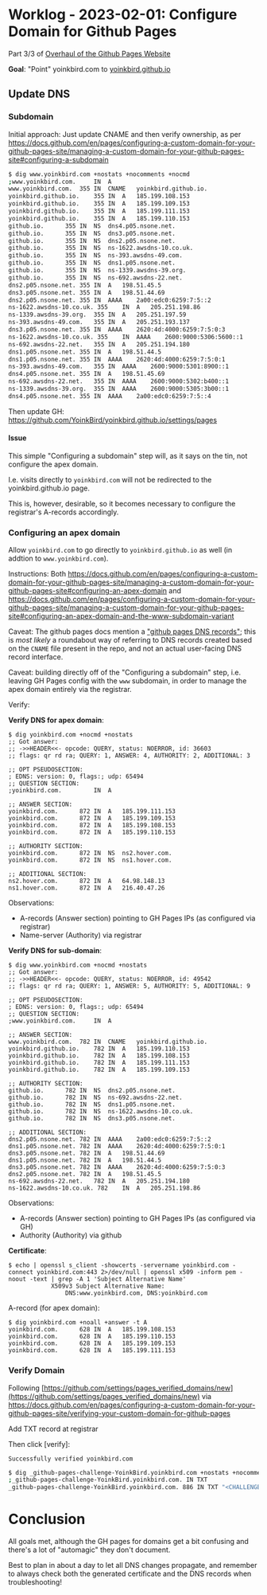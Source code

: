 # Worklog - 2023-02-01: Configure Domain for Github Pages

Part 3/3 of [Overhaul of the Github Pages Website](./overhaul_gh_pages.md)

**Goal**: "Point" yoinkbird.com to [yoinkbird.github.io](https://yoinkbird.github.io)

## Update DNS

### Subdomain

Initial approach: Just update CNAME and then verify ownership, as per https://docs.github.com/en/pages/configuring-a-custom-domain-for-your-github-pages-site/managing-a-custom-domain-for-your-github-pages-site#configuring-a-subdomain

```bash
$ dig www.yoinkbird.com +nostats +nocomments +nocmd
;www.yoinkbird.com.		IN	A
www.yoinkbird.com.	355	IN	CNAME	yoinkbird.github.io.
yoinkbird.github.io.	355	IN	A	185.199.108.153
yoinkbird.github.io.	355	IN	A	185.199.109.153
yoinkbird.github.io.	355	IN	A	185.199.111.153
yoinkbird.github.io.	355	IN	A	185.199.110.153
github.io.		355	IN	NS	dns4.p05.nsone.net.
github.io.		355	IN	NS	dns3.p05.nsone.net.
github.io.		355	IN	NS	dns2.p05.nsone.net.
github.io.		355	IN	NS	ns-1622.awsdns-10.co.uk.
github.io.		355	IN	NS	ns-393.awsdns-49.com.
github.io.		355	IN	NS	dns1.p05.nsone.net.
github.io.		355	IN	NS	ns-1339.awsdns-39.org.
github.io.		355	IN	NS	ns-692.awsdns-22.net.
dns2.p05.nsone.net.	355	IN	A	198.51.45.5
dns3.p05.nsone.net.	355	IN	A	198.51.44.69
dns2.p05.nsone.net.	355	IN	AAAA	2a00:edc0:6259:7:5::2
ns-1622.awsdns-10.co.uk. 355	IN	A	205.251.198.86
ns-1339.awsdns-39.org.	355	IN	A	205.251.197.59
ns-393.awsdns-49.com.	355	IN	A	205.251.193.137
dns3.p05.nsone.net.	355	IN	AAAA	2620:4d:4000:6259:7:5:0:3
ns-1622.awsdns-10.co.uk. 355	IN	AAAA	2600:9000:5306:5600::1
ns-692.awsdns-22.net.	355	IN	A	205.251.194.180
dns1.p05.nsone.net.	355	IN	A	198.51.44.5
dns1.p05.nsone.net.	355	IN	AAAA	2620:4d:4000:6259:7:5:0:1
ns-393.awsdns-49.com.	355	IN	AAAA	2600:9000:5301:8900::1
dns4.p05.nsone.net.	355	IN	A	198.51.45.69
ns-692.awsdns-22.net.	355	IN	AAAA	2600:9000:5302:b400::1
ns-1339.awsdns-39.org.	355	IN	AAAA	2600:9000:5305:3b00::1
dns4.p05.nsone.net.	355	IN	AAAA	2a00:edc0:6259:7:5::4
```

Then update GH:
https://github.com/YoinkBird/yoinkbird.github.io/settings/pages

#### Issue

This simple "Configuring a subdomain" step will, as it says on the tin, not configure the apex domain.

I.e. visits directly to `yoinkbird.com` will not be redirected to the yoinkbird.github.io page.

This is, however, desirable, so it becomes necessary to configure the registrar's A-records accordingly.

### Configuring an apex domain

Allow `yoinkbird.com` to go directly to `yoinkbird.github.io` as well (in addtion to `www.yoinkbird.com`).

Instructions: Both https://docs.github.com/en/pages/configuring-a-custom-domain-for-your-github-pages-site/managing-a-custom-domain-for-your-github-pages-site#configuring-an-apex-domain and https://docs.github.com/en/pages/configuring-a-custom-domain-for-your-github-pages-site/managing-a-custom-domain-for-your-github-pages-site#configuring-an-apex-domain-and-the-www-subdomain-variant

Caveat: The github pages docs mention a ["github pages DNS records"](https://docs.github.com/en/pages/configuring-a-custom-domain-for-your-github-pages-site/managing-a-custom-domain-for-your-github-pages-site#configuring-an-apex-domain); this is _most likely_ a roundabout way of referring to DNS records created based on the `CNAME` file present in the repo, and not an actual user-facing DNS record interface.

Caveat: building directly off of the "Configuring a subdomain" step, i.e. leaving GH Pages config with the `www` subdomain, in order to manage the apex domain entirely via the registrar.

Verify:


**Verify DNS for apex domain**:

```
$ dig yoinkbird.com +nocmd +nostats
;; Got answer:
;; ->>HEADER<<- opcode: QUERY, status: NOERROR, id: 36603
;; flags: qr rd ra; QUERY: 1, ANSWER: 4, AUTHORITY: 2, ADDITIONAL: 3

;; OPT PSEUDOSECTION:
; EDNS: version: 0, flags:; udp: 65494
;; QUESTION SECTION:
;yoinkbird.com.			IN	A

;; ANSWER SECTION:
yoinkbird.com.		872	IN	A	185.199.111.153
yoinkbird.com.		872	IN	A	185.199.109.153
yoinkbird.com.		872	IN	A	185.199.108.153
yoinkbird.com.		872	IN	A	185.199.110.153

;; AUTHORITY SECTION:
yoinkbird.com.		872	IN	NS	ns2.hover.com.
yoinkbird.com.		872	IN	NS	ns1.hover.com.

;; ADDITIONAL SECTION:
ns2.hover.com.		872	IN	A	64.98.148.13
ns1.hover.com.		872	IN	A	216.40.47.26
```

Observations:

* A-records (Answer section) pointing to GH Pages IPs (as configured via registrar)
* Name-server (Authority) via registrar


**Verify DNS for sub-domain**:
```
$ dig www.yoinkbird.com +nocmd +nostats
;; Got answer:
;; ->>HEADER<<- opcode: QUERY, status: NOERROR, id: 49542
;; flags: qr rd ra; QUERY: 1, ANSWER: 5, AUTHORITY: 5, ADDITIONAL: 9

;; OPT PSEUDOSECTION:
; EDNS: version: 0, flags:; udp: 65494
;; QUESTION SECTION:
;www.yoinkbird.com.		IN	A

;; ANSWER SECTION:
www.yoinkbird.com.	782	IN	CNAME	yoinkbird.github.io.
yoinkbird.github.io.	782	IN	A	185.199.110.153
yoinkbird.github.io.	782	IN	A	185.199.108.153
yoinkbird.github.io.	782	IN	A	185.199.111.153
yoinkbird.github.io.	782	IN	A	185.199.109.153

;; AUTHORITY SECTION:
github.io.		782	IN	NS	dns2.p05.nsone.net.
github.io.		782	IN	NS	ns-692.awsdns-22.net.
github.io.		782	IN	NS	dns1.p05.nsone.net.
github.io.		782	IN	NS	ns-1622.awsdns-10.co.uk.
github.io.		782	IN	NS	dns3.p05.nsone.net.

;; ADDITIONAL SECTION:
dns2.p05.nsone.net.	782	IN	AAAA	2a00:edc0:6259:7:5::2
dns1.p05.nsone.net.	782	IN	AAAA	2620:4d:4000:6259:7:5:0:1
dns3.p05.nsone.net.	782	IN	A	198.51.44.69
dns1.p05.nsone.net.	782	IN	A	198.51.44.5
dns3.p05.nsone.net.	782	IN	AAAA	2620:4d:4000:6259:7:5:0:3
dns2.p05.nsone.net.	782	IN	A	198.51.45.5
ns-692.awsdns-22.net.	782	IN	A	205.251.194.180
ns-1622.awsdns-10.co.uk. 782	IN	A	205.251.198.86

```

Observations:

* A-records (Answer section) pointing to GH Pages IPs (as configured via GH)
* Authority (Authority) via github

**Certificate**:
```
$ echo | openssl s_client -showcerts -servername yoinkbird.com -connect yoinkbird.com:443 2>/dev/null | openssl x509 -inform pem -noout -text | grep -A 1 'Subject Alternative Name'
            X509v3 Subject Alternative Name: 
                DNS:www.yoinkbird.com, DNS:yoinkbird.com

```

A-record (for apex domain):
```
$ dig yoinkbird.com +noall +answer -t A
yoinkbird.com.		628	IN	A	185.199.108.153
yoinkbird.com.		628	IN	A	185.199.110.153
yoinkbird.com.		628	IN	A	185.199.109.153
yoinkbird.com.		628	IN	A	185.199.111.153

```

### Verify Domain

Following [https://github.com/settings/pages_verified_domains/new](https://github.com/settings/pages_verified_domains/new) via <https://docs.github.com/en/pages/configuring-a-custom-domain-for-your-github-pages-site/verifying-your-custom-domain-for-github-pages>



Add TXT record at registrar

Then click [verify]:

```
Successfully verified yoinkbird.com 

```

```bash
$ dig _github-pages-challenge-YoinkBird.yoinkbird.com +nostats +nocomments +nocmd TXT
;_github-pages-challenge-YoinkBird.yoinkbird.com. IN TXT
_github-pages-challenge-YoinkBird.yoinkbird.com. 886 IN	TXT "<CHALLENGE>"
```



# Conclusion


All goals met, although the GH pages for domains get a bit confusing and there's a lot of "automagic" they don't document.

Best to plan in about a day to let all DNS changes propagate, and remember to always check both the generated certificate and the DNS records when troubleshooting!

